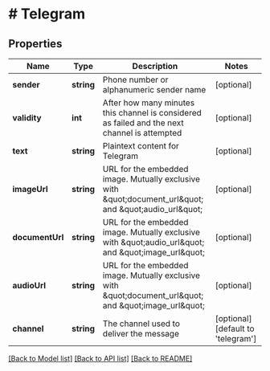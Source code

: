 # # Telegram

## Properties

Name | Type | Description | Notes
------------ | ------------- | ------------- | -------------
**sender** | **string** | Phone number or alphanumeric sender name | [optional]
**validity** | **int** | After how many minutes this channel is considered as failed and the next channel is attempted | [optional]
**text** | **string** | Plaintext content for Telegram | [optional]
**imageUrl** | **string** | URL for the embedded image. Mutually exclusive with \&quot;document_url\&quot; and \&quot;audio_url\&quot; | [optional]
**documentUrl** | **string** | URL for the embedded image. Mutually exclusive with \&quot;audio_url\&quot; and \&quot;image_url\&quot; | [optional]
**audioUrl** | **string** | URL for the embedded image. Mutually exclusive with \&quot;document_url\&quot; and \&quot;image_url\&quot; | [optional]
**channel** | **string** | The channel used to deliver the message | [optional] [default to 'telegram']

[[Back to Model list]](../../README.md#models) [[Back to API list]](../../README.md#endpoints) [[Back to README]](../../README.md)
